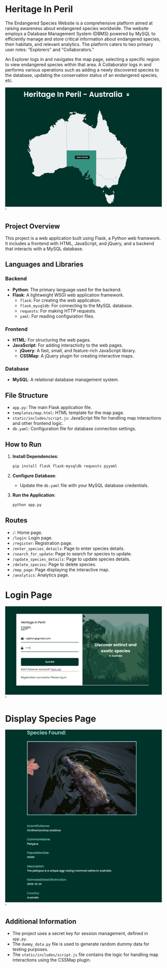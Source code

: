 # Heritage In Peril

The Endangered Species Website is a comprehensive platform aimed at raising awareness about endangered species worldwide. The website employs a Database Management System (DBMS) powered by MySQL to efficiently manage and store critical information about endangered species, their habitats, and relevant analytics. The platform caters to two primary user roles: "Explorers" and "Collaborators."

An Explorer logs in and navigates the map page, selecting a specific region to view endangered species within that area. A Collaborator logs in and performs various operations such as adding a newly discovered species to the database, updating the conservation status of an endangered species, etc.

![screenshot](map.png)'
## Project Overview

This project is a web application built using Flask, a Python web framework. It includes a frontend with HTML, JavaScript, and jQuery, and a backend that interacts with a MySQL database.

## Languages and Libraries

### Backend
- **Python**: The primary language used for the backend.
- **Flask**: A lightweight WSGI web application framework.
  - `flask`: For creating the web application.
  - `flask_mysqldb`: For connecting to the MySQL database.
  - `requests`: For making HTTP requests.
  - `yaml`: For reading configuration files.

### Frontend
- **HTML**: For structuring the web pages.
- **JavaScript**: For adding interactivity to the web pages.
  - **jQuery**: A fast, small, and feature-rich JavaScript library.
  - **CSSMap**: A jQuery plugin for creating interactive maps.

### Database
- **MySQL**: A relational database management system.

## File Structure

- `app.py`: The main Flask application file.
- `templates/map.html`: HTML template for the map page.
- `static/includes/script.js`: JavaScript file for handling map interactions and other frontend logic.
- `db.yaml`: Configuration file for database connection settings.

## How to Run

1. **Install Dependencies**:
   ```sh
   pip install flask flask-mysqldb requests pyyaml
   ```

2. **Configure Database**:
   - Update the `db.yaml` file with your MySQL database credentials.

3. **Run the Application**:
   ```sh
   python app.py
   ```

## Routes

- `/`: Home page.
- `/login`: Login page.
- `/register`: Registration page.
- `/enter_species_details`: Page to enter species details.
- `/search_for_update`: Page to search for species to update.
- `/update_species_details`: Page to update species details.
- `/delete_species`: Page to delete species.
- `/map_page`: Page displaying the interactive map.
- `/analytics`: Analytics page.

# Login Page
![screenshot](login.png)'

# Display Species Page
![screenshot](species.png)'
## Additional Information

- The project uses a secret key for session management, defined in `app.py`.
- The `dummy_data.py` file is used to generate random dummy data for testing purposes.
- The `static/includes/script.js` file contains the logic for handling map interactions using the CSSMap plugin.

